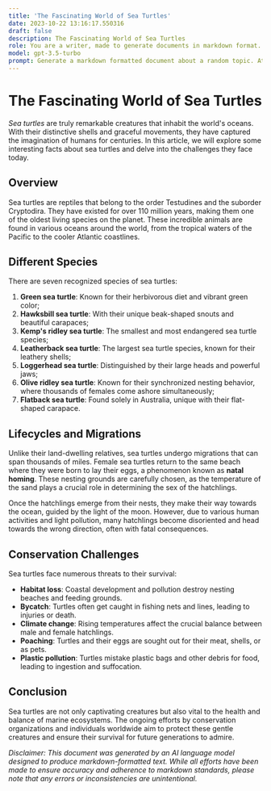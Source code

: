```yaml
---
title: 'The Fascinating World of Sea Turtles'
date: 2023-10-22 13:16:17.550316
draft: false
description: The Fascinating World of Sea Turtles
role: You are a writer, made to generate documents in markdown format. It is very important that all of the documents you generate are in valid markdown format.
model: gpt-3.5-turbo
prompt: Generate a markdown formatted document about a random topic. At the bottom, include a disclaimer explaining that the document was generated by you. The first line of the document should be the title. Make sure that the entire document is in proper markdown format, using a mix of various tags to make the document visually appealing.
---
```


# The Fascinating World of Sea Turtles

*Sea turtles* are truly remarkable creatures that inhabit the world's oceans. With their distinctive shells and graceful movements, they have captured the imagination of humans for centuries. In this article, we will explore some interesting facts about sea turtles and delve into the challenges they face today.

## Overview

Sea turtles are reptiles that belong to the order Testudines and the suborder Cryptodira. They have existed for over 110 million years, making them one of the oldest living species on the planet. These incredible animals are found in various oceans around the world, from the tropical waters of the Pacific to the cooler Atlantic coastlines.

## Different Species

There are seven recognized species of sea turtles:

1. **Green sea turtle**: Known for their herbivorous diet and vibrant green color;
2. **Hawksbill sea turtle**: With their unique beak-shaped snouts and beautiful carapaces;
3. **Kemp's ridley sea turtle**: The smallest and most endangered sea turtle species;
4. **Leatherback sea turtle**: The largest sea turtle species, known for their leathery shells;
5. **Loggerhead sea turtle**: Distinguished by their large heads and powerful jaws;
6. **Olive ridley sea turtle**: Known for their synchronized nesting behavior, where thousands of females come ashore simultaneously;
7. **Flatback sea turtle**: Found solely in Australia, unique with their flat-shaped carapace.

## Lifecycles and Migrations

Unlike their land-dwelling relatives, sea turtles undergo migrations that can span thousands of miles. Female sea turtles return to the same beach where they were born to lay their eggs, a phenomenon known as **natal homing**. These nesting grounds are carefully chosen, as the temperature of the sand plays a crucial role in determining the sex of the hatchlings.

Once the hatchlings emerge from their nests, they make their way towards the ocean, guided by the light of the moon. However, due to various human activities and light pollution, many hatchlings become disoriented and head towards the wrong direction, often with fatal consequences.

## Conservation Challenges

Sea turtles face numerous threats to their survival:

- **Habitat loss**: Coastal development and pollution destroy nesting beaches and feeding grounds.
- **Bycatch**: Turtles often get caught in fishing nets and lines, leading to injuries or death.
- **Climate change**: Rising temperatures affect the crucial balance between male and female hatchlings.
- **Poaching**: Turtles and their eggs are sought out for their meat, shells, or as pets.
- **Plastic pollution**: Turtles mistake plastic bags and other debris for food, leading to ingestion and suffocation.

## Conclusion

Sea turtles are not only captivating creatures but also vital to the health and balance of marine ecosystems. The ongoing efforts by conservation organizations and individuals worldwide aim to protect these gentle creatures and ensure their survival for future generations to admire.

*Disclaimer: This document was generated by an AI language model designed to produce markdown-formatted text. While all efforts have been made to ensure accuracy and adherence to markdown standards, please note that any errors or inconsistencies are unintentional.*